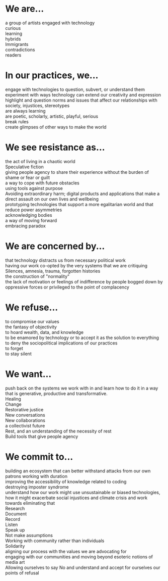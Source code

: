 # We are...
a group of artists engaged with technology  
curious  
learning  
hybrids  
Immigrants  
contradictions  
readers

# In our practices, we...
engage with technologies to question, subvert, or understand them  
experiment with ways technology can extend our creativity and expression  
highlight and question norms and issues that affect our relationships with society, injustices, stereotypes  
are always learning  
are poetic, scholarly, artistic, playful, serious  
break rules  
create glimpses of other ways to make the world  


# We see resistance as...
the act of living in a chaotic world  
Speculative fiction  
giving people agency to share their experience without the burden of shame or fear or guilt  
a way to cope with future obstacles  
using tools against purpose  
Avoiding extraordinary harm; digital products and applications that make a direct assault on our own lives and wellbeing  
prototyping technologies that support a more egalitarian world and that reduce power asymmetries  
acknowledging bodies  
a way of moving forward  
embracing paradox  


# We are concerned by...
that technology distracts us from necessary political work  
having our work co-opted by the very systems that we are critiquing  
Silences, amnesia, trauma, forgotten histories  
the construction of "normality"  
the lack of motivation or feelings of indifference by people bogged down by oppressive forces or privileged to the point of complacency  

# We refuse...
to compromise our values  
the fantasy of objectivity  
to hoard wealth, data, and knowledge  
to be enamored by technology or to accept it as the solution to everything  
to deny the sociopolitical implications of our practices  
to forget   
to stay silent  


# We want...
push back on the systems we work with in and learn how to do it in a way that is generative, productive and transformative.  
Healing  
Change  
Restorative justice  
New conversations  
New collaborations  
a collectivist future  
Rest, and an understanding of the necessity of rest  
Build tools that give people agency  

# We commit to...
building an ecosystem that can better withstand attacks from our own patrons
working with duration  
improving the accessibility of knowledge related to coding  
destroying imposter syndrome  
understand how our work might use unsustainable or biased technologies, how it might exacerbate social injustices and climate crisis and work towards eliminating that  
Research  
Document  
Record  
Listen  
Speak up  
Not make assumptions  
Working with community rather than individuals  
Solidarity  
aligning our process with the values we are advocating for  
engaging with our communities and moving beyond esoteric notions of media art  
Allowing ourselves to say No and understand and accept for ourselves our points of refusal  
